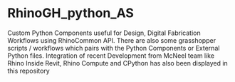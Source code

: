 # RhinoGH_python_AS
Custom Python Components useful for Design, Digital Fabrication Workflows using RhinoCommon API.
There are also some grasshopper scripts / workflows which pairs with the Python Components or External Python files.
Integration of recent Development from McNeel team like Rhino Inside Revit, Rhino Compute and CPython has also been displayed in this repository
